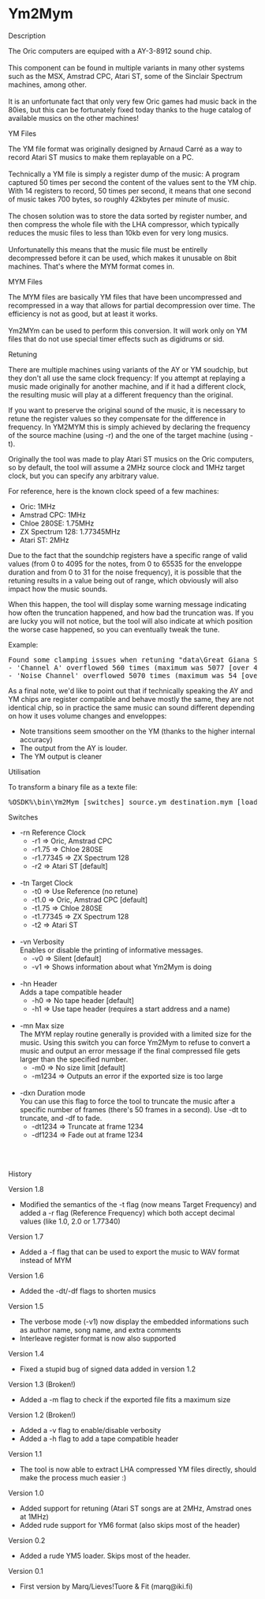 <h1>Ym2Mym</h1>

<p id=chapter>Description</p>

<div class="article">
The Oric computers are equiped with a AY-3-8912 sound chip.
<br>
<br>
This component can be found in multiple variants in many other systems such as the MSX, Amstrad CPC, Atari ST, some of the Sinclair Spectrum machines, among other.
<br>
<br>
It is an unfortunate fact that only very few Oric games had music back in the 80ies, but this can be fortunately fixed today thanks to the huge catalog of available musics on the other machines!
</div>


<p id=chapter>YM Files</p>

<div class="article">
The YM file format was originally designed by Arnaud Carré as a way to record Atari ST musics to make them replayable on a PC.
<br>
<br>
Technically a YM file is simply a register dump of the music: A program captured 50 times per second the content of the values sent to the YM chip. 
With 14 registers to record, 50 times per second, it means that one second of music takes 700 bytes, so roughly 42kbytes per minute of music.
<br>
<br>
The chosen solution was to store the data sorted by register number, and then compress the whole file with the LHA compressor, which typically reduces the music files to less than 10kb even for very long musics.
<br>
<br>
Unfortunatelly this means that the music file must be entirelly decompressed before it can be used, which makes it unusable on 8bit machines. That's where the MYM format comes in.
</div>


<p id=chapter>MYM Files</p>

<div class="article">
The MYM files are basically YM files that have been uncompressed and recompressed in a way that allows for partial decompression over time. The efficiency is not as good, but at least it works.
<br>
<br>
Ym2MYm can be used to perform this conversion. It will work only on YM files that do not use special timer effects such as digidrums or sid.
</div>

<p id=chapter>Retuning</p>

<p>There are multiple machines using variants of the AY or YM soudchip, but they don't all use the same clock frequency: If you attempt at replaying a music made originally for another machine, and if it had a different clock, the resulting music will play at a different frequency than the original.
</p>
<p>
If you want to preserve the original sound of the music, it is necessary to retune the register values so they compensate for the difference in frequency. In YM2MYM this is simply achieved by declaring the frequency of the source machine (using -r) and the one of the target machine (using -t).
</p>
<p>
Originally the tool was made to play Atari ST musics on the Oric computers, so by default, the tool will assume a 2MHz source clock and 1MHz target clock, but you can specify any arbitrary value.
</p>
<p>
For reference, here is the known clock speed of a few machines:
</p>
<ul>
<li>Oric: 1MHz
<li>Amstrad CPC: 1MHz
<li>Chloe 280SE: 1.75MHz
<li>ZX Spectrum 128: 1.77345MHz
<li>Atari ST: 2MHz
</ul>
<p>
Due to the fact that the soundchip registers have a specific range of valid values (from 0 to 4095 for the notes, from 0 to 65535 for the enveloppe duration and from 0 to 31 for the noise frequency), it is possible that the retuning results in a value being out of range, which obviously will also impact how the music sounds.
</p>
<p>
When this happen, the tool will display some warning message indicating how often the truncation happened, and how bad the truncation was. If you are lucky you will not notice, but the tool will also indicate at which position the worse case happened, so you can eventually tweak the tune.
</p>
<p>
Example:
</p>
<pre>
Found some clamping issues when retuning "data\Great Giana Sisters 1 - title.ym"'s frequency from 1MHz to 1.7734MHz at 50fps:
- 'Channel A' overflowed 560 times (maximum was 5077 [over 4095] at time position 3'17" (frame 9858)
- 'Noise Channel' overflowed 5070 times (maximum was 54 [over 31] at time position 0'27" (frame 1376)
</pre>
<p>
As a final note, we'd like to point out that if technically speaking the AY and YM chips are register compatible and behave mostly the same, they are not identical chip, so in practice the same music can sound different depending on how it uses volume changes and enveloppes:
</p>
<ul>
<li>Note transitions seem smoother on the YM (thanks to the higher internal accuracy)
<li>The output from the AY is louder.
<li>The YM output is cleaner
</ul>


<p id=chapter>Utilisation</p>

<p>To transform a binary file as a texte file:
</p>
<pre>
%OSDK%\bin\Ym2Mym [switches] source.ym destination.mym [load adress] [header name]
</pre>


<p id=chapter>Switches</p>

<ul>
<li>-rn Reference Clock
<br>
<ul>
<li>-r1        => Oric, Amstrad CPC</li>
<li>-r1.75     => Chloe 280SE</li>
<li>-r1.77345  => ZX Spectrum 128</li>
<li>-r2        => Atari ST [default]</li>
<br>
</ul>
</li>
<li>-tn Target Clock
<ul>
<li>-t0        => Use Reference (no retune)</li>
<li>-t1.0      => Oric, Amstrad CPC [default]</li>
<li>-t1.75     => Chloe 280SE</li>
<li>-t1.77345  => ZX Spectrum 128</li>
<li>-t2        => Atari ST</li>
<br>
</ul>
</li>
<li>-vn Verbosity
<br>
Enables or disable the printing of informative messages.
<ul>
<li>-v0 => Silent [default]</li>
<li>-v1 => Shows information about what Ym2Mym is doing</li>
<br>
</ul>
</li>
<li>-hn Header
<br>
Adds a tape compatible header
<ul>
<li>-h0 => No tape header [default]</li>
<li>-h1 => Use tape header (requires a start address and a name)</li>
<br>
</ul>
</li>
<li>-mn Max size
<br>
The MYM replay routine generally is provided with a limited size for the music. Using this switch you can force Ym2Mym to refuse to convert a music and output an error message if the final compressed file gets larger than the specified number.
<ul>
<li>-m0 => No size limit [default]</li>
<li>-m1234 => Outputs an error if the exported size is too large</li>
<br>
</ul>
</li>
<li>-dxn  Duration mode
<br>
You can use this flag to force the tool to truncate the music after a specific number of frames (there's 50 frames in a second). Use -dt to truncate, and -df to fade.
<ul>
<li>-dt1234 => Truncate at frame 1234</li>
<li>-df1234 => Fade out at frame 1234</li>
<br>
</ul>
</li>
</ul>

<br>

<p id=chapter>History</p>

<p id=dateentry>Version 1.8</p>
<ul>
	<li>Modified the semantics of the -t flag (now means Target Frequency) and added a -r flag (Reference Frequency) which both accept decimal values (like 1.0, 2.0 or 1.77340)</li>
</ul>

<p id=dateentry>Version 1.7</p>
<ul>
	<li>Added a -f flag that can be used to export the music to WAV format instead of MYM</li>
</ul>


<p id=dateentry>Version 1.6</p>
<ul>
	<li>Added the -dt/-df flags to shorten musics</li>
</ul>

<p id=dateentry>Version 1.5</p>
<ul>
	<li>The verbose mode (-v1) now display the embedded informations such as author name, song name, and extra comments</li>
	<li>Interleave register format is now also supported</li>
</ul>

<p id=dateentry>Version 1.4</p>
<ul>
	<li>Fixed a stupid bug of signed data added in version 1.2</li>
</ul>

<p id=dateentry>Version 1.3 (Broken!)</p>
<ul>
	<li>Added a -m flag to check if the exported file fits a maximum size</li>
</ul>

<p id=dateentry>Version 1.2 (Broken!)</p>
<ul>
	<li>Added a -v flag to enable/disable verbosity</li>
	<li>Added a -h flag to add a tape compatible header</li>
</ul>

<p id=dateentry>Version 1.1</p>
<ul>
	<li>The tool is now able to extract LHA compressed YM files directly, should make the process much easier :)</li>
</ul>

<p id=dateentry>Version 1.0</p>
<ul>
	<li>Added support for retuning (Atari ST songs are at 2MHz, Amstrad ones at 1MHz)</li>
	<li>Added rude support for YM6 format (also skips most of the header)</li>
</ul>

<p id=dateentry>Version 0.2</p>
<ul>
	<li>Added a rude YM5 loader. Skips most of the header.</li>
</ul>

<p id=dateentry>Version 0.1</p>
<ul>
	<li>First version by Marq/Lieves!Tuore & Fit (marq@iki.fi)</li>
</ul>

